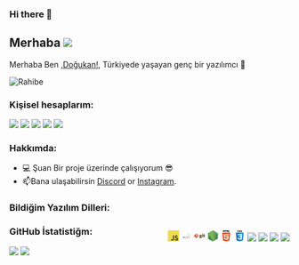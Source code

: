 ### Hi there 👋


<h2 align="left">Merhaba <img src="https://raw.githubusercontent.com/MartinHeinz/MartinHeinz/master/wave.gif" width="30px"></h2>
   <p align="left">Merhaba Ben <a href="">,Doğukan!</a>, Türkiyede yaşayan genç bir yazılımcı  🚀</p>  
<img src="https://komarev.com/ghpvc/?username=rahibe=Profile%20views&color=0e75b6&style=flat" alt="Rahibe" />
<h3>Kişisel hesaplarım:</h3>
<p align="left">
   <a href="https://discord.com/users/689977464663179309" target"blank_"><img src="https://img.shields.io/badge/discord%20-7289DA.svg?&style=for-the-badge&logo=discord&logoColor=white"></a>
   <a href="https://open.spotify.com/user/gnf74efwyd664qwxxggt9ukyh?si=znLvzeyyRSSBmgJRSEhx3w" target"blank_"><img src="https://img.shields.io/badge/Spotify%20-1ed760.svg?&style=for-the-badge&logo=spotify&logoColor=white"></a>
   <a href="https://www.youtube.com/" target"blank_"><img src="https://img.shields.io/badge/youtube%20-ff0000.svg?&style=for-the-badge&logo=youtube&logoColor=white"></a>
   <a href="https://instagram.com/" target"blank_"><img src="https://img.shields.io/badge/INSTAGRAM%20-DC3175.svg?&style=for-the-badge&logo=instagram&logoColor=white"></a>
   <a href="https://github.com/Rahibe" target"blank_"><img src="https://img.shields.io/badge/GitHub%20-191717.svg?&style=for-the-badge&logo=github&logoColor=white"></a>
</p>
<h3>Hakkımda:</h3>
<ul>
  <li>💻 Şuan Bir proje üzerinde çalışıyorum 😎</li>
  <li>📫Bana ulaşabilirsin <a href="https://discord.com/users/689977464663179309" target"blank_">Discord</a> or <a href="https://instagram.com/" target="_blank">Instagram</a>.</li>
</ul>
<h3>Bildiğim Yazılım Dilleri:</h3>
<p style="float:right">
   <code><img height="20" src="https://raw.githubusercontent.com/github/explore/80688e429a7d4ef2fca1e82350fe8e3517d3494d/topics/javascript/javascript.png"></code>
   <code><img height="20" src="https://raw.githubusercontent.com/github/explore/80688e429a7d4ef2fca1e82350fe8e3517d3494d/topics/mysql/mysql.png"></code>
   <code><img height="20" src="https://raw.githubusercontent.com/github/explore/80688e429a7d4ef2fca1e82350fe8e3517d3494d/topics/git/git.png"></code>
   <code><img height="20" src="https://raw.githubusercontent.com/github/explore/80688e429a7d4ef2fca1e82350fe8e3517d3494d/topics/nodejs/nodejs.png"></code>
   <code><img height="20" src="https://raw.githubusercontent.com/github/explore/80688e429a7d4ef2fca1e82350fe8e3517d3494d/topics/html/html.png"></code>
   <code><img height="20" src="https://raw.githubusercontent.com/github/explore/80688e429a7d4ef2fca1e82350fe8e3517d3494d/topics/css/css.png"></code>
   <code><img height="20" src="https://camo.githubusercontent.com/c10bbec541caa795eee7a0ada0415e2fe7c04b4f89aaa8ebc76e1d1ac2ede1d6/68747470733a2f2f696d672e69636f6e73382e636f6d2f636f6c6f722f3435322f6d6f6e676f64622e706e67"></code>
   <code><img height="20" src="https://upload.wikimedia.org/wikipedia/commons/thumb/9/95/Vue.js_Logo_2.svg/1200px-Vue.js_Logo_2.svg.png"></code>
   <code><img height="20" src="https://seeklogo.com/images/V/vuetify-logo-3BCF73C928-seeklogo.com.png"></code>
   <code><img height="20" src="https://cdn.discordapp.com/attachments/805060398716813312/811565843883622400/nuxt-icon_1.png"></code>
</p>
<h3 align="left">GitHub İstatistiğm:</h3>
<p align="left">
   <img src="https://github-readme-stats.vercel.app/api/top-langs/?username=barbecue&theme=dark&count_private=true&show_icons=true&hide_border=true" />
   <img src="https://github-readme-stats.vercel.app/api?username=Rahibe&theme=vue-dark&dark_icons=true" />
</p>
